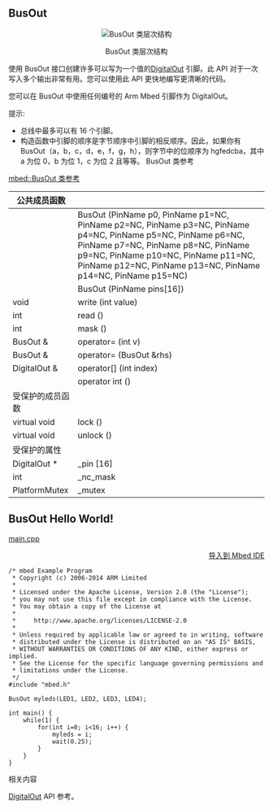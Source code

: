 ## BusOut
<div align=center><img title="BusOut 类层次结构" src="https://os.mbed.com/docs/v5.9/mbed-os-api-doxy/classmbed_1_1_bus_out.png">

BusOut 类层次结构</div>

使用 BusOut 接口创建许多可以写为一个值的[DigitalOut](https://os.mbed.com/docs/v5.9/reference/digitalout.html) 引脚。此 API 对于一次写入多个输出非常有用。您可以使用此 API 更快地编写更清晰的代码。

您可以在 BusOut 中使用任何编号的 Arm Mbed 引脚作为 DigitalOut。

提示:

* 总线中最多可以有 16 个引脚。
* 构造函数中引脚的顺序是字节顺序中引脚的相反顺序。因此，如果你有 BusOut（a，b，c，d，e，f，g，h），则字节中的位顺序为 hgfedcba，其中 a 为位 0，b 为位 1，c 为位 2 且等等。
BusOut 类参考

[mbed::BusOut 类参考](http://os.mbed.com/docs/v5.9/mbed-os-api-doxy/classmbed_1_1_bus_out.html)

|公共成员函数||
|---------------------| :---- |
| 	|BusOut (PinName p0, PinName p1=NC, PinName p2=NC, PinName p3=NC, PinName p4=NC, PinName p5=NC, PinName p6=NC, PinName p7=NC, PinName p8=NC, PinName p9=NC, PinName p10=NC, PinName p11=NC, PinName p12=NC, PinName p13=NC, PinName p14=NC, PinName p15=NC)|
||BusOut (PinName pins[16])|
|void 	|write (int value)|
|int 	|read ()|
|int 	|mask ()|
|BusOut &| 	operator= (int v)|
|BusOut &| 	operator= (BusOut &rhs)|
|DigitalOut &| 	operator[] (int index)|
| 	|operator int ()|
|受保护的成员函数||
|virtual void         	|lock ()|
|virtual void       	|unlock ()|
|受保护的属性||
|DigitalOut *           |	_pin [16]|
|int 	                |_nc_mask|
|PlatformMutex      	|_mutex|
## BusOut Hello World!

[main.cpp](https://os.mbed.com/teams/mbed_example/code/BusOut_HelloWorld/file/6337070122f8/main.cpp)                                                                                                                                             <div align=right>[导入到 Mbed IDE](https://os.mbed.com/compiler/#import:https://os.mbed.com/teams/mbed_example/code/BusOut_HelloWorld)</div>
```
/* mbed Example Program
 * Copyright (c) 2006-2014 ARM Limited
 *
 * Licensed under the Apache License, Version 2.0 (the "License");
 * you may not use this file except in compliance with the License.
 * You may obtain a copy of the License at
 *
 *     http://www.apache.org/licenses/LICENSE-2.0
 *
 * Unless required by applicable law or agreed to in writing, software
 * distributed under the License is distributed on an "AS IS" BASIS,
 * WITHOUT WARRANTIES OR CONDITIONS OF ANY KIND, either express or implied.
 * See the License for the specific language governing permissions and
 * limitations under the License.
 */
#include "mbed.h"
 
BusOut myleds(LED1, LED2, LED3, LED4);
 
int main() {
    while(1) {
        for(int i=0; i<16; i++) {
            myleds = i;
            wait(0.25);
        }
    }
}
```
相关内容

[DigitalOut](https://os.mbed.com/docs/v5.9/reference/digitalout.html) API 参考。